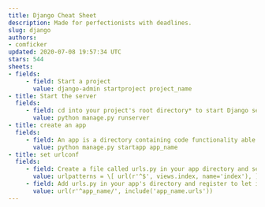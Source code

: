 ```yaml
---
title: Django Cheat Sheet
description: Made for perfectionists with deadlines.
slug: django
authors:
- comficker
updated: 2020-07-08 19:57:34 UTC
stars: 544
sheets:
- fields:
     - field: Start a project
       value: django-admin startproject project_name
- title: Start the server
  fields:
     - field: cd into your project's root directory* to start Django server the root is where your manage.py lives
       value: python manage.py runserver
- title: create an app
  fields:
     - field: An app is a directory containing code functionality able to live by itself apart from the other parts of the website
       value: python manage.py startapp app_name
- title: set urlconf
  fields:
     - field: Create a file called urls.py in your app directory and set urlpatterns
       value: urlpatterns = \[ url(r'^$', views.index, name='index'), ]
     - field: Add urls.py in your app's directory and register to let it route its internal link
       value: url(r'^app_name/', include('app_name.urls'))
---
```

